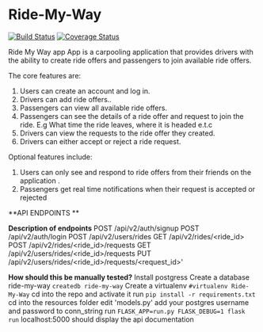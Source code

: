 # Ride-My-Way
[![Build Status](https://travis-ci.com/PAbishai/Ride-My-Way.svg?branch=develop)](https://travis-ci.com/PAbishai/Ride-My-Way) [![Coverage Status](https://coveralls.io/repos/github/PAbishai/Ride-My-Way/badge.svg?branch=develop)](https://coveralls.io/github/PAbishai/Ride-My-Way?branch=master)

Ride My Way app App is a carpooling application that provides drivers with the ability to create ride offers and passengers to join available ride offers.

The core features are:
1. Users can create an account and log in.
2. Drivers can add ride offers..
3. Passengers can view all available ride offers.
4. Passengers can see the details of a ride offer and request to join the ride. E.g What time the ride leaves, where it is headed e.t.c
5. Drivers can view the requests to the ride offer they created.
6. Drivers can either accept or reject a ride request.

Optional features include:
1. Users can only see and respond to ride offers from their friends on the application .
2. Passengers get real time notifications when their request is accepted or rejected

**API ENDPOINTS **

**Description of endpoints**
POST /api/v2/auth/signup 
POST /api/v2/auth/login
POST /api/v2/users/rides
GET /api/v2/rides/<ride_id>
POST /api/v2/rides/<ride_id>/requests
GET /api/v2/users/rides/<ride_id>/requests
PUT /api/v2/users/rides/<ride_id>/requests/<request_id>'

**How should this be manually tested?**
Install postgress
Create a database ride-my-way
`createdb ride-my-way`
Create a virtualenv 
`#virtualenv Ride-My-Way`
cd into the repo and activate it
run
`pip install -r requirements.txt`
cd into the resources folder
edit 'models.py'
add your postgres username and password to conn_string
run 
`FLASK_APP=run.py FLASK_DEBUG=1 flask run`
localhost:5000[](localhost:5000) should display the api documentation



